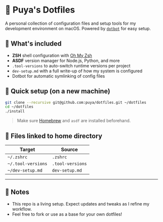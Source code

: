 # 🧰 Puya's Dotfiles

A personal collection of configuration files and setup tools for my development environment on macOS. Powered by [`dotbot`](https://github.com/anishathalye/dotbot) for easy setup.

## 🔧 What's included

- **ZSH** shell configuration with [Oh My Zsh](https://ohmyz.sh/)
- **ASDF** version manager for Node.js, Python, and more
- `.tool-versions` to auto-switch runtime versions per project
- `dev-setup.md` with a full write-up of how my system is configured
- Dotbot for automatic symlinking of config files

## 🚀 Quick setup (on a new machine)

```bash
git clone --recursive git@github.com:puya/dotfiles.git ~/dotfiles
cd ~/dotfiles
./install
```

> Make sure [Homebrew](https://brew.sh/) and `asdf` are installed beforehand.

## 📁 Files linked to home directory

| Target           | Source          |
|------------------|------------------|
| `~/.zshrc`        | `.zshrc`          |
| `~/.tool-versions`| `.tool-versions`  |
| `~/dev-setup.md`  | `dev-setup.md`    |

---

## 🧠 Notes

- This repo is a living setup. Expect updates and tweaks as I refine my workflow.
- Feel free to fork or use as a base for your own dotfiles!
